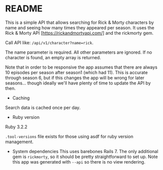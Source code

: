 # README

This is a simple API that allows searching for Rick & Morty characters by name and seeing how many times they appeared per season.
It uses the Rick & Morty API [https://rickandmortyapi.com/] and the rickmorty gem.

Call API like: `/api/v1/character?name=rick`. 

The name parameter is required. All other parameters are ignored. If no character is found, an empty array is returned.

Note that in order to be responsive the app assumes that there are always 10 episodes per season after season1 (which had 11).
This is accurate through season 6, but if this changes the app will be wrong for later seasons... though ideally we'll have plenty
of time to update the API by then.

* Caching

Search data is cached once per day.

* Ruby version

Ruby 3.2.2

`.tool-versions` file exists for those using asdf for ruby version management.

* System dependencies
This uses barebones Rails 7. The only additional gem is `rickmorty`, so it should be pretty straightforward to set up.
Note this app was generated with `--api` so there is no view rendering.
